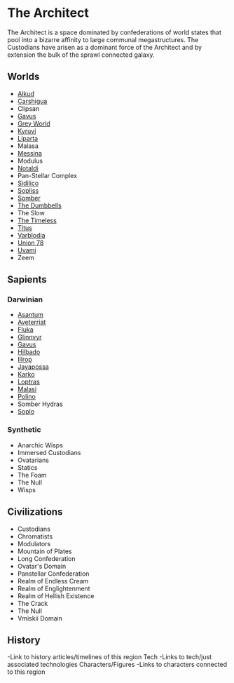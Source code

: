 # The Architect

The Architect is a space dominated by confederations of world states that pool into a bizarre affinity to large communal megastructures.  The Custodians have arisen as a dominant force of the Architect and by extension the bulk of the sprawl connected galaxy.

## Worlds
- [Alkud](/Stellar_Abyss_Setting_Bible/1_Worlds_Systems/Alkud.md)
- [Carshigua](/Stellar_Abyss_Setting_Bible/1_Worlds_Systems/Carshigua.md)
- Clipsan
- [Gavus](/Stellar_Abyss_Setting_Bible/1_Worlds_Systems/Gavus.md)
- [Grey World](/Stellar_Abyss_Setting_Bible/1_Worlds_Systems/Grey_World.md)
- [Kyruvi](/Stellar_Abyss_Setting_Bible/1_Worlds_Systems/Kyruvi.md)
- [Liparta](/Stellar_Abyss_Setting_Bible/1_Worlds_Systems/Liparta.md)
- Malasa
- [Messina](/Stellar_Abyss_Setting_Bible/1_Worlds_Systems/Messina.md)
- Modulus
- [Notaldi](/Stellar_Abyss_Setting_Bible/1_Worlds_Systems/Votaldi.md)
- Pan-Stellar Complex
- [Sidilico](/Stellar_Abyss_Setting_Bible/1_Worlds_Systems/Sidilico.md)
- [Sopliss](/Stellar_Abyss_Setting_Bible/1_Worlds_Systems/Sopliss.md)
- [Somber](/Stellar_Abyss_Setting_Bible/1_Worlds_Systems/Somber.md)
- [The Dumbbells](/Stellar_Abyss_Setting_Bible/1_Worlds_Systems/Dumbells.md)
- The Slow
- [The Timeless](/Stellar_Abyss_Setting_Bible/1_Worlds_Systems/The_Timeless.md)
- [Titus](/Stellar_Abyss_Setting_Bible/1_Worlds_Systems/Titus.md)
- [Varblodia](/Stellar_Abyss_Setting_Bible/1_Worlds_Systems/Varblodia.md)
- [Union 78](/Stellar_Abyss_Setting_Bible/1_Worlds_Systems/Soto_4.md)
- [Uvami](/Stellar_Abyss_Setting_Bible/1_Worlds_Systems/Uvami.md)
- Zeem


## Sapients

### Darwinian
- [Asantum](/Stellar_Abyss_Setting_Bible/2_Sapients/Asantum.md)
- [Aveterriat](/Stellar_Abyss_Setting_Bible/2_Sapients/Aveterriat.md)
- [Fluka](/Stellar_Abyss_Setting_Bible/2_Sapients/Fluka.md)
- [Glinnvyr](/Stellar_Abyss_Setting_Bible/2_Sapients/Glinnvyr.md)
- [Gavus](/Stellar_Abyss_Setting_Bible/2_Sapients/Gavus.md)
- [Hilbado](/Stellar_Abyss_Setting_Bible/2_Sapients/Hilbado.md)
- [Illrop](/Stellar_Abyss_Setting_Bible/2_Sapients/Illrop.md)
- [Jayapossa](/Stellar_Abyss_Setting_Bible/2_Sapients/Jayapossa.md)
- [Karko](/Stellar_Abyss_Setting_Bible/2_Sapients/Karko.md)
- [Loptras](/Stellar_Abyss_Setting_Bible/2_Sapients/Loptras.md)
- [Malasi](/Stellar_Abyss_Setting_Bible/1_Sapients/Malasi.md)
- [Polino](/Stellar_Abyss_Setting_Bible/2_Sapients/Polino.md)
- Somber Hydras
- [Soplo](/Stellar_Abyss_Setting_Bible/2_Sapients/Soplo.md)

### Synthetic
- Anarchic Wisps
- Immersed Custodians
- Ovatarians
- Statics
- The Foam
- The Null
- Wisps

## Civilizations
- Custodians
- Chromatists
- Modulators
- Mountain of Plates
- Long Confederation
- Ovatar's Domain
- Panstellar Confederation
- Realm of Endless Cream
- Realm of Englightenment
- Realm of Hellish Existence
- The Crack
- The Null
- Vmiskii Domain


## History
-Link to history articles/timelines of this region
Tech
-Links to tech/just associated technologies
Characters/Figures
-Links to characters connected to this region
